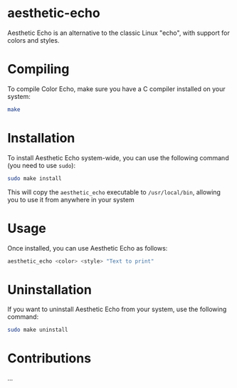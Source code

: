 # aesthetic-echo

Aesthetic Echo is an alternative to the classic Linux "echo", with support for colors and styles.

# Compiling

To compile Color Echo, make sure you have a C compiler installed on your system:

```bash
make
```

# Installation
To install Aesthetic Echo system-wide, you can use the following command (you need to use `sudo`):

```bash
sudo make install
```

This will copy the `aesthetic_echo` executable to `/usr/local/bin`, allowing you to use it from anywhere in your system

# Usage
Once installed, you can use Aesthetic Echo as follows:

```bash
aesthetic_echo <color> <style> "Text to print"
```

# Uninstallation
If you want to uninstall Aesthetic Echo from your system, use the following command:
```bash
sudo make uninstall
```

# Contributions
...